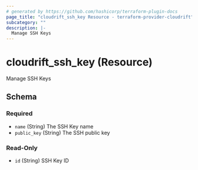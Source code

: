 ```yaml
---
# generated by https://github.com/hashicorp/terraform-plugin-docs
page_title: "cloudrift_ssh_key Resource - terraform-provider-cloudrift"
subcategory: ""
description: |-
  Manage SSH Keys
---
```


# cloudrift_ssh_key (Resource)

Manage SSH Keys



<!-- schema generated by tfplugindocs -->
## Schema

### Required

- `name` (String) The SSH Key name
- `public_key` (String) The SSH public key

### Read-Only

- `id` (String) SSH Key ID
